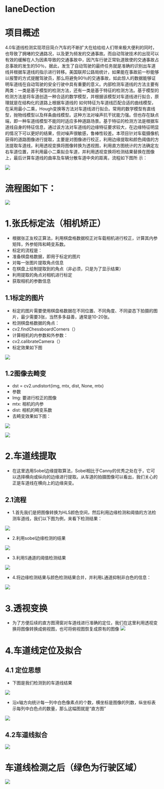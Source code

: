 # laneDection

# 项目概述
4.0车道线检测实现项目简介汽车的不断扩大在给给给人们带来极大便利的同时，也导致了拥堵的交通路况，以及更为频发的交通事故。而自动驾驶技术的出现可以有效的缓解在人为因素导致的交通事故中，因汽车行驶正常轨道致使的交通事故占总事故的发生的50％，据此，发生了自动驾驶的最终任务就是准确的识别出车道线并根据车道线的指示进行转移。美国联邦公路局统计，如果能在事故前一秒能够以报警的方式提醒驾驶员，那么将避免90％的交通事故，如此惊人的数据能够证明车道线在自动驾驶的安全行驶中具有重要的意义。内部检测车道线的方法主要有两类：一类是基于模型的检测方法，还有一类是基于特征的检测方法。基于模型的检测方法是将车道创造一种合适的数学模型，并根据该模型对车道线进行拟合，原理就是在结构化的道路上根据车道线的 如何特征为车道线匹配合适的曲线模型，在采用最小二乘，Hough变换等方法对车道线进行拟合。常用的数学模型有直线型，抛物线模型以及样条曲线模型。这种方法对噪声抗干扰能力强。但也存在缺点端，即一种车道线模型不能同时适应多种道路场景。基于特征的检测方法是根据车道线自身的特征信息，通过该方法对车道线的边缘特征要求较大，在边缘特征明显的情况下可以更好的结果，但对噪声很敏感，鲁棒性较差。本项目针对车载摄像机获得的道路图像进行提取，主要是对图像进行校正，利用边缘提取和颜色阈值的方法提取车道线，利用透视变换将图像转换为透视图，利用直方图统计的方法确定左右车道位置，并利用最小二乘拟合车道，并利用透视变换将检测结果替换在图像上，最后计算车道线的曲率及车辆分散车道中央的距离，流程如下图所 示：

![](plt/start_img.png)

# 流程图如下：
![](plt/流程图.png)

# 1.张氏标定法（相机矫正）
* 根据张正友校正算法，利用棋盘格数据校正对车载相机进行校正，计算其内参矩阵，外参矩阵和畸变系数。
* 标定的流程是：
* 准备棋盘格数据，即用于标定的图片
* 对每一张图片提取角点信息
* 在棋盘上绘制提取到的角点（非必须，只是为了显示结果）
* 利用提取的角点对相机进行标定 
* 获取相机的参数信息
## 1.1标定的图片
* 标定的图片需要使用棋盘格数据在不同位置、不同角度、不同姿态下拍摄的图片，最少需要3张，当然多多益善，通常是10-20张。
* 检测棋盘格数据的角点：
* cv2.findChessboardCorners（）
* 计算相机的内参数和外参数：
* cv2.calibrateCamera（）
* 标定效果如下图

![](plt/corners.png)

## 1.2图像去畸变
* dst = cv2.undistort(img, mtx, dist, None, mtx)
* 参数
* Img: 要进行校正的图像
* mtx: 相机的内参
* dist: 相机的畸变系数
* 去畸变效果如下图：

![](plt/dst3.png)

![](plt/dst.png)

# 2.车道线提取
* 在这里选用Sobel边缘提取算法，Sobel相比于Canny的优秀之处在于，它可以选择横向或纵向的边缘进行提取。从车道的拍摄图像可以看出，我们关心的正是车道线在横向上的边缘突变。
## 2.1流程
* 1.首先我们是把图像转换为HLS颜色空间，然后利用边缘检测和阈值的方法检测车道线，我们以下图为例，来看下检测结果：

![](sobel/sobel1.png)
* 2.利用sobel边缘检测的结果

![](sobel/sobel2.png)
* 3.利用S通道的阈值检测结果

![](sobel/sobel3.png)
* 4.将边缘检测结果与颜色检测结果合并，并利用L通道抑制非白色的信息：

![](sobel/sobel4.png)

# 3.透视变换
* 为了方便后续的直方图滑窗对车道线进行准确的定位，我们在这里利用透视变换将图像转换成俯视图，也可将俯视图恢复成原有的图像
![](plt/transform_img.png)

# 4.车道线定位及拟合
## 4.1 定位思想
* 下图是我们检测到的车道线结果

![](plt/binary_warped.png)
* 沿x轴方向统计每一列中白色像素点的个数，横坐标是图像的列数，纵坐标表示每列中白色点的数量，那么这幅图就是“直方图”

![](plt/binary_warped1.png)

## 4.2车道线拟合

![](plt/binary_warped2.png)

# 车道线检测之后（绿色为行驶区域）
![](Image.png)
